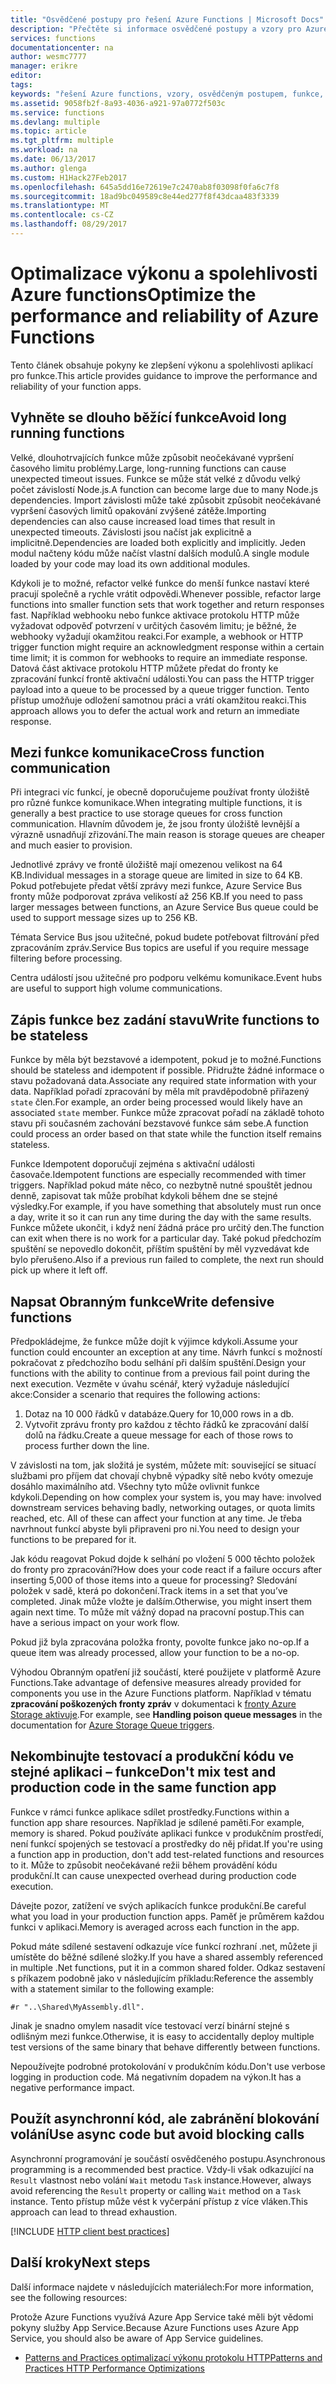 ```yaml
---
title: "Osvědčené postupy pro řešení Azure Functions | Microsoft Docs"
description: "Přečtěte si informace osvědčené postupy a vzory pro Azure Functions."
services: functions
documentationcenter: na
author: wesmc7777
manager: erikre
editor: 
tags: 
keywords: "řešení Azure functions, vzory, osvědčeným postupem, funkce, událostí zpracování, webhooků, dynamické výpočetní, bez serveru architektura"
ms.assetid: 9058fb2f-8a93-4036-a921-97a0772f503c
ms.service: functions
ms.devlang: multiple
ms.topic: article
ms.tgt_pltfrm: multiple
ms.workload: na
ms.date: 06/13/2017
ms.author: glenga
ms.custom: H1Hack27Feb2017
ms.openlocfilehash: 645a5dd16e72619e7c2470ab8f03098f0fa6c7f8
ms.sourcegitcommit: 18ad9bc049589c8e44ed277f8f43dcaa483f3339
ms.translationtype: MT
ms.contentlocale: cs-CZ
ms.lasthandoff: 08/29/2017
---
```

# <a name="optimize-the-performance-and-reliability-of-azure-functions"></a><span data-ttu-id="79044-104">Optimalizace výkonu a spolehlivosti Azure functions</span><span class="sxs-lookup"><span data-stu-id="79044-104">Optimize the performance and reliability of Azure Functions</span></span>

<span data-ttu-id="79044-105">Tento článek obsahuje pokyny ke zlepšení výkonu a spolehlivosti aplikací pro funkce.</span><span class="sxs-lookup"><span data-stu-id="79044-105">This article provides guidance to improve the performance and reliability of your function apps.</span></span> 


## <a name="avoid-long-running-functions"></a><span data-ttu-id="79044-106">Vyhněte se dlouho běžící funkce</span><span class="sxs-lookup"><span data-stu-id="79044-106">Avoid long running functions</span></span>

<span data-ttu-id="79044-107">Velké, dlouhotrvajících funkce může způsobit neočekávané vypršení časového limitu problémy.</span><span class="sxs-lookup"><span data-stu-id="79044-107">Large, long-running functions can cause unexpected timeout issues.</span></span> <span data-ttu-id="79044-108">Funkce se může stát velké z důvodu velký počet závislostí Node.js.</span><span class="sxs-lookup"><span data-stu-id="79044-108">A function can become large due to many Node.js dependencies.</span></span> <span data-ttu-id="79044-109">Import závislosti může také způsobit způsobit neočekávané vypršení časových limitů opakování zvýšené zátěže.</span><span class="sxs-lookup"><span data-stu-id="79044-109">Importing dependencies can also cause increased load times that result in unexpected timeouts.</span></span> <span data-ttu-id="79044-110">Závislosti jsou načíst jak explicitně a implicitně.</span><span class="sxs-lookup"><span data-stu-id="79044-110">Dependencies are loaded both explicitly and implicitly.</span></span> <span data-ttu-id="79044-111">Jeden modul načteny kódu může načíst vlastní dalších modulů.</span><span class="sxs-lookup"><span data-stu-id="79044-111">A single module loaded by your code may load its own additional modules.</span></span>  

<span data-ttu-id="79044-112">Kdykoli je to možné, refactor velké funkce do menší funkce nastaví které pracují společně a rychle vrátit odpovědi.</span><span class="sxs-lookup"><span data-stu-id="79044-112">Whenever possible, refactor large functions into smaller function sets that work together and return responses fast.</span></span> <span data-ttu-id="79044-113">Například webhooku nebo funkce aktivace protokolu HTTP může vyžadovat odpověď potvrzení v určitých časovém limitu; je běžné, že webhooky vyžadují okamžitou reakci.</span><span class="sxs-lookup"><span data-stu-id="79044-113">For example, a webhook or HTTP trigger function might require an acknowledgment response within a certain time limit; it is common for webhooks to require an immediate response.</span></span> <span data-ttu-id="79044-114">Datová část aktivace protokolu HTTP můžete předat do fronty ke zpracování funkcí frontě aktivační události.</span><span class="sxs-lookup"><span data-stu-id="79044-114">You can pass the HTTP trigger payload into a queue to be processed by a queue trigger function.</span></span> <span data-ttu-id="79044-115">Tento přístup umožňuje odložení samotnou práci a vrátí okamžitou reakci.</span><span class="sxs-lookup"><span data-stu-id="79044-115">This approach allows you to defer the actual work and return an immediate response.</span></span>


## <a name="cross-function-communication"></a><span data-ttu-id="79044-116">Mezi funkce komunikace</span><span class="sxs-lookup"><span data-stu-id="79044-116">Cross function communication</span></span>

<span data-ttu-id="79044-117">Při integraci víc funkcí, je obecně doporučujeme používat fronty úložiště pro různé funkce komunikace.</span><span class="sxs-lookup"><span data-stu-id="79044-117">When integrating multiple functions, it is generally a best practice to use storage queues for cross function communication.</span></span>  <span data-ttu-id="79044-118">Hlavním důvodem je, že jsou fronty úložiště levnější a výrazně usnadňují zřizování.</span><span class="sxs-lookup"><span data-stu-id="79044-118">The main reason is storage queues are cheaper and much easier to provision.</span></span> 

<span data-ttu-id="79044-119">Jednotlivé zprávy ve frontě úložiště mají omezenou velikost na 64 KB.</span><span class="sxs-lookup"><span data-stu-id="79044-119">Individual messages in a storage queue are limited in size to 64 KB.</span></span> <span data-ttu-id="79044-120">Pokud potřebujete předat větší zprávy mezi funkce, Azure Service Bus fronty může podporovat zpráva velikostí až 256 KB.</span><span class="sxs-lookup"><span data-stu-id="79044-120">If you need to pass larger messages between functions, an Azure Service Bus queue could be used to support message sizes up to 256 KB.</span></span>

<span data-ttu-id="79044-121">Témata Service Bus jsou užitečné, pokud budete potřebovat filtrování před zpracováním zpráv.</span><span class="sxs-lookup"><span data-stu-id="79044-121">Service Bus topics are useful if you require message filtering before processing.</span></span>

<span data-ttu-id="79044-122">Centra událostí jsou užitečné pro podporu velkému komunikace.</span><span class="sxs-lookup"><span data-stu-id="79044-122">Event hubs are useful to support high volume communications.</span></span>


## <a name="write-functions-to-be-stateless"></a><span data-ttu-id="79044-123">Zápis funkce bez zadání stavu</span><span class="sxs-lookup"><span data-stu-id="79044-123">Write functions to be stateless</span></span> 

<span data-ttu-id="79044-124">Funkce by měla být bezstavové a idempotent, pokud je to možné.</span><span class="sxs-lookup"><span data-stu-id="79044-124">Functions should be stateless and idempotent if possible.</span></span> <span data-ttu-id="79044-125">Přidružte žádné informace o stavu požadovaná data.</span><span class="sxs-lookup"><span data-stu-id="79044-125">Associate any required state information with your data.</span></span> <span data-ttu-id="79044-126">Například pořadí zpracování by měla mít pravděpodobně přiřazený `state` člen.</span><span class="sxs-lookup"><span data-stu-id="79044-126">For example, an order being processed would likely have an associated `state` member.</span></span> <span data-ttu-id="79044-127">Funkce může zpracovat pořadí na základě tohoto stavu při současném zachování bezstavové funkce sám sebe.</span><span class="sxs-lookup"><span data-stu-id="79044-127">A function could process an order based on that state while the function itself remains stateless.</span></span> 

<span data-ttu-id="79044-128">Funkce Idempotent doporučují zejména s aktivační události časovače.</span><span class="sxs-lookup"><span data-stu-id="79044-128">Idempotent functions are especially recommended with timer triggers.</span></span> <span data-ttu-id="79044-129">Například pokud máte něco, co nezbytně nutné spouštět jednou denně, zapisovat tak může probíhat kdykoli během dne se stejné výsledky.</span><span class="sxs-lookup"><span data-stu-id="79044-129">For example, if you have something that absolutely must run once a day, write it so it can run any time during the day with the same results.</span></span> <span data-ttu-id="79044-130">Funkce můžete ukončit, i když není žádná práce pro určitý den.</span><span class="sxs-lookup"><span data-stu-id="79044-130">The function can exit when there is no work for a particular day.</span></span> <span data-ttu-id="79044-131">Také pokud předchozím spuštění se nepovedlo dokončit, příštím spuštění by měl vyzvedávat kde bylo přerušeno.</span><span class="sxs-lookup"><span data-stu-id="79044-131">Also if a previous run failed to complete, the next run should pick up where it left off.</span></span>


## <a name="write-defensive-functions"></a><span data-ttu-id="79044-132">Napsat Obranným funkce</span><span class="sxs-lookup"><span data-stu-id="79044-132">Write defensive functions</span></span>

<span data-ttu-id="79044-133">Předpokládejme, že funkce může dojít k výjimce kdykoli.</span><span class="sxs-lookup"><span data-stu-id="79044-133">Assume your function could encounter an exception at any time.</span></span> <span data-ttu-id="79044-134">Návrh funkcí s možností pokračovat z předchozího bodu selhání při dalším spuštění.</span><span class="sxs-lookup"><span data-stu-id="79044-134">Design your functions with the ability to continue from a previous fail point during the next execution.</span></span> <span data-ttu-id="79044-135">Vezměte v úvahu scénář, který vyžaduje následující akce:</span><span class="sxs-lookup"><span data-stu-id="79044-135">Consider a scenario that requires the following actions:</span></span>

1. <span data-ttu-id="79044-136">Dotaz na 10 000 řádků v databáze.</span><span class="sxs-lookup"><span data-stu-id="79044-136">Query for 10,000 rows in a db.</span></span>
2. <span data-ttu-id="79044-137">Vytvořit zprávu fronty pro každou z těchto řádků ke zpracování další dolů na řádku.</span><span class="sxs-lookup"><span data-stu-id="79044-137">Create a queue message for each of those rows to process further down the line.</span></span>
 
<span data-ttu-id="79044-138">V závislosti na tom, jak složitá je systém, můžete mít: související se situací službami pro příjem dat chovají chybně výpadky sítě nebo kvóty omezuje dosáhlo maximálního atd. Všechny tyto může ovlivnit funkce kdykoli.</span><span class="sxs-lookup"><span data-stu-id="79044-138">Depending on how complex your system is, you may have: involved downstream services behaving badly, networking outages, or quota limits reached, etc. All of these can affect your function at any time.</span></span> <span data-ttu-id="79044-139">Je třeba navrhnout funkcí abyste byli připraveni pro ni.</span><span class="sxs-lookup"><span data-stu-id="79044-139">You need to design your functions to be prepared for it.</span></span>

<span data-ttu-id="79044-140">Jak kódu reagovat Pokud dojde k selhání po vložení 5 000 těchto položek do fronty pro zpracování?</span><span class="sxs-lookup"><span data-stu-id="79044-140">How does your code react if a failure occurs after inserting 5,000 of those items into a queue for processing?</span></span> <span data-ttu-id="79044-141">Sledování položek v sadě, která po dokončení.</span><span class="sxs-lookup"><span data-stu-id="79044-141">Track items in a set that you’ve completed.</span></span> <span data-ttu-id="79044-142">Jinak může vložte je dalším.</span><span class="sxs-lookup"><span data-stu-id="79044-142">Otherwise, you might insert them again next time.</span></span> <span data-ttu-id="79044-143">To může mít vážný dopad na pracovní postup.</span><span class="sxs-lookup"><span data-stu-id="79044-143">This can have a serious impact on your work flow.</span></span> 

<span data-ttu-id="79044-144">Pokud již byla zpracována položka fronty, povolte funkce jako no-op.</span><span class="sxs-lookup"><span data-stu-id="79044-144">If a queue item was already processed, allow your function to be a no-op.</span></span>

<span data-ttu-id="79044-145">Výhodou Obranným opatření již součástí, které použijete v platformě Azure Functions.</span><span class="sxs-lookup"><span data-stu-id="79044-145">Take advantage of defensive measures already provided for components you use in the Azure Functions platform.</span></span> <span data-ttu-id="79044-146">Například v tématu **zpracování poškozených fronty zpráv** v dokumentaci k [fronty Azure Storage aktivuje](functions-bindings-storage-queue.md#trigger).</span><span class="sxs-lookup"><span data-stu-id="79044-146">For example, see **Handling poison queue messages** in the documentation for [Azure Storage Queue triggers](functions-bindings-storage-queue.md#trigger).</span></span>
 

## <a name="dont-mix-test-and-production-code-in-the-same-function-app"></a><span data-ttu-id="79044-147">Nekombinujte testovací a produkční kódu ve stejné aplikaci – funkce</span><span class="sxs-lookup"><span data-stu-id="79044-147">Don't mix test and production code in the same function app</span></span>

<span data-ttu-id="79044-148">Funkce v rámci funkce aplikace sdílet prostředky.</span><span class="sxs-lookup"><span data-stu-id="79044-148">Functions within a function app share resources.</span></span> <span data-ttu-id="79044-149">Například je sdílené paměti.</span><span class="sxs-lookup"><span data-stu-id="79044-149">For example, memory is shared.</span></span> <span data-ttu-id="79044-150">Pokud používáte aplikaci funkce v produkčním prostředí, není funkcí spojených se testovací a prostředky do něj přidat.</span><span class="sxs-lookup"><span data-stu-id="79044-150">If you're using a function app in production, don't add test-related functions and resources to it.</span></span> <span data-ttu-id="79044-151">Může to způsobit neočekávané režii během provádění kódu produkční.</span><span class="sxs-lookup"><span data-stu-id="79044-151">It can cause unexpected overhead during production code execution.</span></span>

<span data-ttu-id="79044-152">Dávejte pozor, zatížení ve svých aplikacích funkce produkční.</span><span class="sxs-lookup"><span data-stu-id="79044-152">Be careful what you load in your production function apps.</span></span> <span data-ttu-id="79044-153">Paměť je průměrem každou funkci v aplikaci.</span><span class="sxs-lookup"><span data-stu-id="79044-153">Memory is averaged across each function in the app.</span></span>

<span data-ttu-id="79044-154">Pokud máte sdílené sestavení odkazuje více funkcí rozhraní .net, můžete ji umístěte do běžné sdílené složky.</span><span class="sxs-lookup"><span data-stu-id="79044-154">If you have a shared assembly referenced in multiple .Net functions, put it in a common shared folder.</span></span> <span data-ttu-id="79044-155">Odkaz sestavení s příkazem podobně jako v následujícím příkladu:</span><span class="sxs-lookup"><span data-stu-id="79044-155">Reference the assembly with a statement similar to the following example:</span></span> 

    #r "..\Shared\MyAssembly.dll". 

<span data-ttu-id="79044-156">Jinak je snadno omylem nasadit více testovací verzí binární stejné s odlišným mezi funkce.</span><span class="sxs-lookup"><span data-stu-id="79044-156">Otherwise, it is easy to accidentally deploy multiple test versions of the same binary that behave differently between functions.</span></span>

<span data-ttu-id="79044-157">Nepoužívejte podrobné protokolování v produkčním kódu.</span><span class="sxs-lookup"><span data-stu-id="79044-157">Don't use verbose logging in production code.</span></span> <span data-ttu-id="79044-158">Má negativním dopadem na výkon.</span><span class="sxs-lookup"><span data-stu-id="79044-158">It has a negative performance impact.</span></span>



## <a name="use-async-code-but-avoid-blocking-calls"></a><span data-ttu-id="79044-159">Použít asynchronní kód, ale zabránění blokování volání</span><span class="sxs-lookup"><span data-stu-id="79044-159">Use async code but avoid blocking calls</span></span>

<span data-ttu-id="79044-160">Asynchronní programování je součástí osvědčeného postupu.</span><span class="sxs-lookup"><span data-stu-id="79044-160">Asynchronous programming is a recommended best practice.</span></span> <span data-ttu-id="79044-161">Vždy-li však odkazující na `Result` vlastnost nebo volání `Wait` metodu `Task` instance.</span><span class="sxs-lookup"><span data-stu-id="79044-161">However, always avoid referencing the `Result` property or calling `Wait` method on a `Task` instance.</span></span> <span data-ttu-id="79044-162">Tento přístup může vést k vyčerpání přístup z více vláken.</span><span class="sxs-lookup"><span data-stu-id="79044-162">This approach can lead to thread exhaustion.</span></span>


[!INCLUDE [HTTP client best practices](../../includes/functions-http-client-best-practices.md)]

## <a name="next-steps"></a><span data-ttu-id="79044-163">Další kroky</span><span class="sxs-lookup"><span data-stu-id="79044-163">Next steps</span></span>
<span data-ttu-id="79044-164">Další informace najdete v následujících materiálech:</span><span class="sxs-lookup"><span data-stu-id="79044-164">For more information, see the following resources:</span></span>

<span data-ttu-id="79044-165">Protože Azure Functions využívá Azure App Service také měli být vědomi pokyny služby App Service.</span><span class="sxs-lookup"><span data-stu-id="79044-165">Because Azure Functions uses Azure App Service, you should also be aware of  App Service guidelines.</span></span>
* [<span data-ttu-id="79044-166">Patterns and Practices optimalizací výkonu protokolu HTTP</span><span class="sxs-lookup"><span data-stu-id="79044-166">Patterns and Practices HTTP Performance Optimizations</span></span>](https://docs.microsoft.com/azure/architecture/antipatterns/improper-instantiation/)


